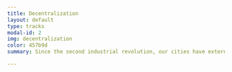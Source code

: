 ```yaml
---
title: Decentralization
layout: default
type: tracks
modal-id: 2
img: decentralization
color: 457b9d
summary: Since the second industrial revolution, our cities have externalized the production of products and goods, decontextualizing creation and territory. It’s estimated that by 2050, 75% of the world’s population will live in cities. Can cities return to producing their own objects and solutioning their own needs?

---
```

